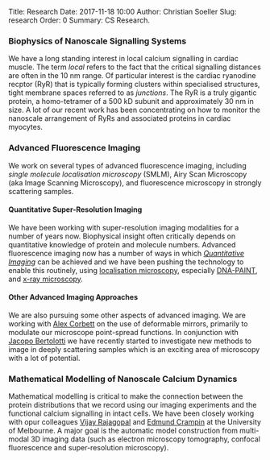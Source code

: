 Title: Research
Date: 2017-11-18 10:00
Author: Christian Soeller
Slug: research
Order: 0
Summary: CS Research.


### Biophysics of Nanoscale Signalling Systems

We have a long standing interest in local calcium signalling in cardiac muscle. The term _local_ refers to the fact that the critical signalling distances are often in the 10 nm range. Of particular interest is the cardiac ryanodine recptor (RyR) that is typically forming clusters within specialised structures, tight membrane spaces referred to as _junctions_. The RyR is a truly gigantic protein, a homo-tetramer of a 500 kD subunit and approximately 30 nm in size. A lot of our recent work has been concentrating on how to monitor the nanoscale arrangement of RyRs and associated proteins in cardiac myocytes.

### Advanced Fluorescence Imaging

We work on several types of advanced fluorescence imaging, including _single molecule localisation microscopy_ (SMLM), Airy Scan Microscopy (aka Image Scanning Microscopy), and fluorescence microscopy in strongly scattering samples.

#### Quantitative Super-Resolution Imaging

We have been working with super-resolution imaging modalities for a number of years now. Biophysical insight often critically depends on quantitative knowledge of protein and molecule numbers. Advanced fluorescence imaging now has a number of ways in which [_Quantitative Imaging_](/pages/quantitative-imaging.html) can be achieved and we have been pushing the technology to enable this routinely, using [localisation microscopy](/pages/quantitative-imaging.html), especially [DNA-PAINT](/pages/quantitative-imaging.html), and [x-ray microscopy](/pages/quantitative-imaging.html).

#### Other Advanced Imaging Approaches

We are also pursuing some other aspects of advanced imaging. We are working with [Alex Corbett](http://emps.exeter.ac.uk/physics-astronomy/staff/ac734) on the use of deformable mirrors, primarily to modulate our microscope point-spread functions. In conjunction with [Jacopo Bertolotti](http://emps.exeter.ac.uk/physics-astronomy/staff/jb601) we have recently started to investigate new methods to image in deeply scattering samples which is an exciting area of microscopy with a lot of potential. 

### Mathematical Modelling of Nanoscale Calcium Dynamics

Mathematical modelling is critical to make the connection between the protein distributions that we record using our imaging experiments and the functional calcium signalling in intact cells. We have been closely working with opur colleagues [Vijay Rajagopal](http://www.bme.unimelb.edu.au/people/staff.php?person_ID=608082) and [Edmund Crampin](http://www.ee.unimelb.edu.au/people/staff.php?person_ID=527713) at the University of Melbourne. A major goal is the automatic model construction from multi-modal 3D imaging data (such as electron microscopy tomography, confocal fluorescence and super-resolution microscopy).

